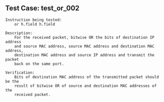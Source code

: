 
Test Case: test_or_002
-----------------------

    Instruction being tested:
        or h.field h.field

    Description:
        For the received packet, bitwise OR the bits of destination IP address
        and source MAC address, source MAC address and destination MAC address,
        destination MAC address and source IP address and transmit the packet
        back on the same port.

    Verification:
        Bits of destination MAC address of the transmitted packet should be the
        result of bitwise OR of source and destination MAC addresses of the
        received packet.
